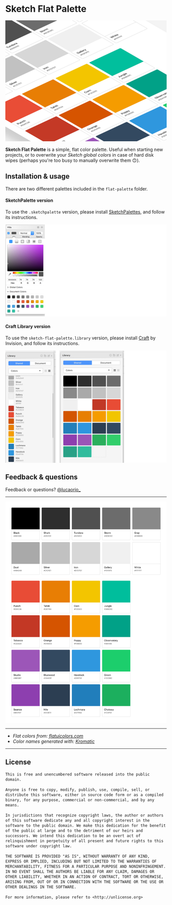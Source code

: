 # Sketch Flat Palette
![image](img-sketchflatpalette.jpg)

**Sketch Flat Palette** is a simple, flat color palette. Useful when starting new projects, or to overwrite your *Sketch global colors* in case of hard disk wipes (perhaps you're too busy to manually overwrite them 🙃).

## Installation & usage
There are two different palettes included in the `flat-palette` folder.

#### SketchPalette version
To use the `.sketchpalette` version, please install [SketchPalettes](https://github.com/andrewfiorillo/sketch-palettes), and follow its instructions.

![image](img-flatpalette.jpg)

#### Craft Library version
To use the `sketch-flat-palette.library` version, please install [Craft](https://www.invisionapp.com/craft) by Invision, and follow its instructions.

![image](img-craft.jpg)

## Feedback & questions
Feedback or questions? [@lucaorio_](https://twitter.com/lucaorio_)

***

![image](img-sketchflatpalette-full.jpg)

***

* *Flat colors from: [flatuicolors.com](https://flatuicolors.com)*
* *Color names generated with: [Kromatic](http://kromatic.thoughtbot.com)*

***

## License

```
This is free and unencumbered software released into the public domain.

Anyone is free to copy, modify, publish, use, compile, sell, or
distribute this software, either in source code form or as a compiled
binary, for any purpose, commercial or non-commercial, and by any
means.

In jurisdictions that recognize copyright laws, the author or authors
of this software dedicate any and all copyright interest in the
software to the public domain. We make this dedication for the benefit
of the public at large and to the detriment of our heirs and
successors. We intend this dedication to be an overt act of
relinquishment in perpetuity of all present and future rights to this
software under copyright law.

THE SOFTWARE IS PROVIDED "AS IS", WITHOUT WARRANTY OF ANY KIND,
EXPRESS OR IMPLIED, INCLUDING BUT NOT LIMITED TO THE WARRANTIES OF
MERCHANTABILITY, FITNESS FOR A PARTICULAR PURPOSE AND NONINFRINGEMENT.
IN NO EVENT SHALL THE AUTHORS BE LIABLE FOR ANY CLAIM, DAMAGES OR
OTHER LIABILITY, WHETHER IN AN ACTION OF CONTRACT, TORT OR OTHERWISE,
ARISING FROM, OUT OF OR IN CONNECTION WITH THE SOFTWARE OR THE USE OR
OTHER DEALINGS IN THE SOFTWARE.

For more information, please refer to <http://unlicense.org>
```